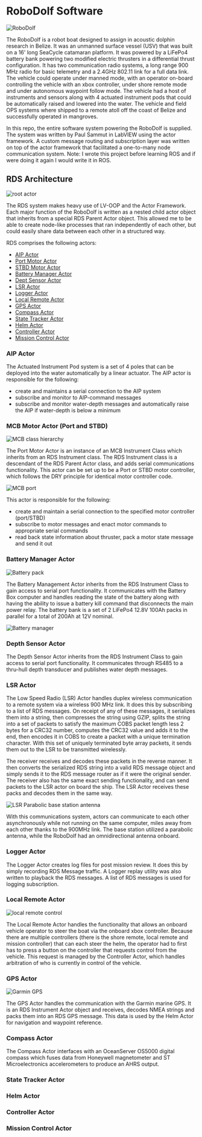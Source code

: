 # RoboDolf Software

![RoboDolf](images/robodolf.png "RoboDolf vehicle in trials in Belize")

The RoboDolf is a robot boat designed to assign in acoustic dolphin research in
Belize. It was an unmanned surface vessel (USV) that was built on a 16' long
SeaCycle catamaran platform. It was powered by a LiFePo4 battery bank powering
two modified electric thrusters in a differential thrust configuration. It has
two communication radio systems, a long range 900 MHz radio for basic telemetry
and a 2.4GHz 802.11 link for a full data link. The vehicle could operate under
manned mode, with an operator on-board controlling the vehicle with an xbox
controller, under shore remote mode and under autonomous waypoint follow mode.
The vehicle had a host of instruments and sensors along with 4 actuated
instrument pods that could be automatically raised and lowered into the water.
The vehicle and field OPS systems where shipped to a remote atoll off the coast
of Belize and successfully operated in mangroves.

In this repo, the entire software system powering the RoboDolf is supplied. The
system was written by Paul Sammut in LabVIEW using the actor framework. A custom
message routing and subscription layer was written on top of the actor framework
that facilitated a one-to-many node communication system. Note: I wrote this
project before learning ROS and if were doing it again I would write it in ROS.

## RDS Architecture

![root actor](images/root_actor.png "Root actor child actor launch page")

The RDS system makes heavy use of LV-OOP and the Actor Framework. Each major
function of the RoboDolf is written as a nested child actor object that inherits
from a special RDS Parent Actor object. This allowed me to be able to create
node-like processes that ran independently of each other, but could easily share
data between each other in a structured way. 

RDS comprises the following actors:

- [AIP Actor](#aip-actor)
- [Port Motor Actor](#mcb-motor-actor-port-and-stbd)
- [STBD Motor Actor](#mcb-motor-actor-port-and-stbd)
- [Battery Manager Actor](#battery-manager-actor)
- [Dept Sensor Actor](#dept-sensor-actor)
- [LSR Actor](#lsr-actor)
- [Logger Actor](#logger-actor)
- [Local Remote Actor](#local-remote-actor)
- [GPS Actor](#gps-actor)
- [Compass Actor](#compass-actor)
- [State Tracker Actor](#state-tracker-actor)
- [Helm Actor](#helm-actor)
- [Controller Actor](#controller-actor)
- [Mission Control Actor](#mission-control-actor)

### AIP Actor

The Actuated Instrument Pod system is a set of 4 poles that can be deployed into
the water automatically by a linear actuator. The AIP actor is responsible for
the following:

- create and maintains a serial connection to the AIP system 
- subscribe and monitor to AIP-command messages
- subscribe and monitor water-depth messages and automatically raise the AIP if water-depth is below a minimum

### MCB Motor Actor (Port and STBD)

![MCB class hierarchy](images/MCB_class.png)

The Port Motor Actor is an instance of an MCB Instrument Class which inherits
from an RDS Instrument class. The RDS Instrument class is a descendant of the
RDS Parent Actor class, and adds serial communications functionality. This actor
can be set up to be a Port or STBD motor controller, which follows the DRY
principle for identical motor controller code. 

![MCB port](images/MCB_port.png)

This actor is responsible for the following:

- create and maintain a serial connection to the specified motor controller (port/STBD)
- subscribe to motor messages and enact motor commands to appropriate serial commands
- read back state information about thruster, pack a motor state message and send it out

### Battery Manager Actor

![Battery pack](images/BTB_pack.png)

The Battery Management Actor inherits from the RDS Instrument Class to gain
access to serial port functionality. It communicates with the Battery Box
computer and handles reading the state of the battery along with having the
ability to issue a battery kill command that disconnects the main power relay.
The battery bank is a set of 2 LiFePo4 12.8V 100Ah packs in parallel for a total
of 200Ah at 12V nominal.

![Battery manager](images/BTB.png)

### Depth Sensor Actor

The Depth Sensor Actor inherits from the RDS Instrument Class to gain access to
serial port functionality. It communicates through RS485 to a thru-hull depth
transducer and publishes water depth messages.

### LSR Actor

The Low Speed Radio (LSR) Actor handles duplex wireless communication to a remote
system via a wireless 900 MHz link. It does this by subscribing to a list of RDS
messages. On receipt of any of these messages, it serializes them into a string,
then compresses the string using GZIP, splits the string into a set of packets
to satisfy the maximum COBS packet length less 2 bytes for a CRC32 number,
computes the CRC32 value and adds it to the end, then encodes it in COBS to
create a packet with a unique termination character. With this set of uniquely
terminated byte array packets, it sends them out to the LSR to be transmitted
wirelessly. 


The receiver receives and decodes these packets in the reverse manner. It then
converts the serialized RDS string into a valid RDS message object and simply
sends it to the RDS message router as if it were the original sender. The
receiver also has the same exact sending functionality, and can send packets to
the LSR actor on board the ship. The LSR Actor receives these packs and decodes
them in the same way. 

![LSR Parabolic base station antenna](images/LSR.png)

With this communications system, actors can communicate to each other
asynchronously while not running on the same computer, miles away from each
other thanks to the 900MHz link. The base station utilized a parabolic antenna,
while the RoboDolf had an omnidirectional antenna onboard.

### Logger Actor

The Logger Actor creates log files for post mission review. It does this by
simply recording RDS Message traffic. A Logger replay utility was also written
to playback the RDS messages. A list of RDS messages is used for logging
subscription.

### Local Remote Actor

![local remote control](images/localremote.png)

The Local Remote Actor handles the functionality that allows an onboard vehicle
operator to steer the boat via the onboard xbox controller. Because there are
multiple controllers (there is the shore remote, local remote and mission
controller) that can each steer the helm, the operator had to  first has to
press a button on the controller that requests control from the vehicle.  This
request is managed by the Controller Actor, which handles arbitration of who is
currently in control of the vehicle. 

### GPS Actor

![Garmin GPS](images/GPS.png)

The GPS Actor handles the communication with the Garmin marine GPS. It is an RDS
Instrument Actor object and receives, decodes NMEA strings and packs them into
an RDS GPS message. This data is used by the Helm Actor for navigation and
waypoint reference.

### Compass Actor

The Compass Actor interfaces with an OceanServer OS5000 digital compass which
fuses data from Honeywell magnetometer and ST Microelectronics accelerometers to
produce an AHRS output. 

### State Tracker Actor



### Helm Actor

### Controller Actor

### Mission Control Actor
